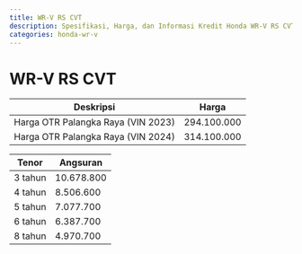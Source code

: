 ```yaml
---
title: WR-V RS CVT
description: Spesifikasi, Harga, dan Informasi Kredit Honda WR-V RS CVT
categories: honda-wr-v
---
```

# WR-V RS CVT

| Deskripsi | Harga |
| --- | --- |
| Harga OTR Palangka Raya (VIN 2023) | 294.100.000 |
| Harga OTR Palangka Raya (VIN 2024) | 314.100.000 |

| Tenor | Angsuran |
| --- | --- |
| 3 tahun | 10.678.800 |
| 4 tahun | 8.506.600 |
| 5 tahun | 7.077.700 |
| 6 tahun | 6.387.700 |
| 8 tahun | 4.970.700 |

